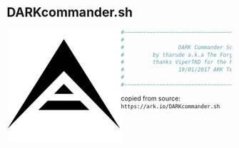 # DARKcommander.sh 

<div style="float:left;margin:199 10px 10px 0" markdown="1">
  <img style="float: right;" src="https://github.com/Jarunik/ark-media/blob/master/logo/ark-logo-flat-black-512.png" alt="courtesy https://github.com/Jarunik/ark-media" width="256" height="256">

</div>


```bash
#~~~~~~~~~~~~~~~~~~~~~~~~~~~~~~~~~~~~~~~~~~~~~~~~~~~~~#
#                                                     #
#                 DARK Commander Script               #
#         by tharude a.k.a The Forging Penguin        #
#         thanks ViperTKD for the helping hand        #
#                 19/01/2017 ARK Team                 #
#                                                     #
#~~~~~~~~~~~~~~~~~~~~~~~~~~~~~~~~~~~~~~~~~~~~~~~~~~~~~#
````
copied from source: ```https://ark.io/DARKcommander.sh``` 
